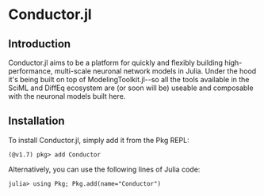 # Conductor.jl

## Introduction

Conductor.jl aims to be a platform for quickly and flexibly building high-performance,
multi-scale neuronal network models in Julia. Under the hood it's being built on top of
ModelingToolkit.jl--so all the tools available in the SciML and DiffEq ecosystem are (or
soon will be) useable and composable with the neuronal models built here.

## Installation

To install Conductor.jl, simply add it from the Pkg REPL:

```julia-repl
(@v1.7) pkg> add Conductor
```

Alternatively, you can use the following lines of Julia code:

```julia-repl
julia> using Pkg; Pkg.add(name="Conductor")
```
